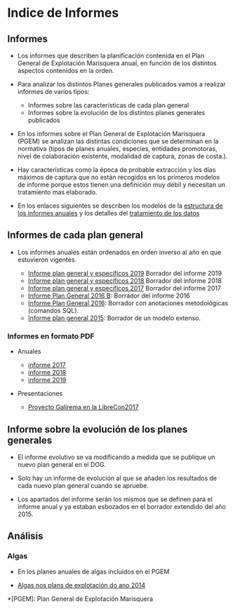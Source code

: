 
Indice de Informes
======

Informes
--------
* Los informes que describen la planificación contenida en el Plan General de Explotación Marisquera anual, en función de los distintos aspectos contenidos en la orden.

* Para analizar los distintos Planes generales publicados vamos a realizar informes de varios tipos:
	+ Informes sobre las características de cada plan general
	+ Informes sobre la evolución de los distintos planes generales publicados


* En los informes sobre el Plan General de Explotación Marisquera (PGEM) se analizan las distintas condiciones que se determinan en la normativa (tipos de planes anuales, especies, entidades promotoras, nivel de colaboración existente, modalidad de captura, zonas de costa.). 

* Hay características como la época de probable extracción y los días máximos de captura que no están recogidos en los primeros modelos de informe porque estos tienen una definición muy débil y necesitan un tratamiento mas elaborado. 

* En los enlaces siguientes se describen los modelos de la [estructura de los informes anuales](inforpgral-mod.md) y los detalles del [tratamiento de los datos](inforpgral-Datos.md)

## Informes de cada plan general

+ Los informes anuales están ordenados en orden inverso al año en que estuvieron vigentes.

	* [Informe plan general y específicos 2019](InfoPlanGeneralEspecifico2019.md) Borrador del informe 2019 
	* [Informe plan general y específicos 2018](InfoPlanGeneralEspecifico2018.md) Borrador del informe 2018
	* [Informe plan general y especificos 2017](infoPlanGeneralEspecifico2017.md) Borrador del informe 2017
	* [Informe Plan General 2016 B](info-pexma2016bor.md): Borrador del informe 2016
	* [Informe Plan General 2016](informe-pexma2016draft.md): Borrador con anotaciones metodológicas (comandos SQL). 
	* [Informe plan general 2015](PlanGeneral2015infov01.md): Borrador de un modelo extenso.

### Informes en formato PDF

* Anuales

	* [informe 2017](https://github.com/galirema/galirema-notas/blob/gh-pages/en/pages/uploads/pdf/infoPlanGeneralEspecifico2017.pdf)
	* [informe 2018](https://github.com/galirema/galirema-notas/blob/gh-pages/en/pages/uploads/pdf/InfoPlanGeneralEspecifico2018.pdf)
	* [informe 2019](https://github.com/galirema/galirema-notas/blob/gh-pages/en/pages/uploads/pdf/infoPlanGeneralEspecifico2019.pdf)
	
* Presentaciones

	* [Proyecto Galirema en la LibreCon2017](https://github.com/galirema/galirema-notas/blob/gh-pages/en/pages/uploads/pdf/LibreCon2017exten-1.pdf)


## Informe sobre la evolución de los planes generales

+ El informe evolutivo se va modificando a medida que se publique un nuevo plan general en el DOG.

* Solo hay un informe de evolución al que se añaden los resultados de cada nuevo plan general cuando se apruebe. 

* Los apartados del informe serán los mismos que se definen para el informe anual y ya estaban esbozados en el borrador extendido del año 2015.


Análisis
--------

### Algas

* En los planes anuales de algas incluidos en el PGEM

+ [Algas nos plans de explotación do ano 2014](algas2014analisi2.md)






*[PGEM]: Plan General de Explotación Marisquera

